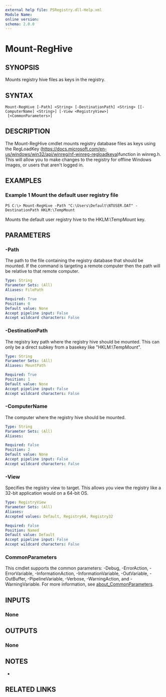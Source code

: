 ```yaml
---
external help file: PSRegistry.dll-Help.xml
Module Name:
online version:
schema: 2.0.0
---
```


# Mount-RegHive

## SYNOPSIS
Mounts registry hive files as keys in the registry.

## SYNTAX

```
Mount-RegHive [-Path] <String> [-DestinationPath] <String> [[-ComputerName] <String>] [-View <RegistryView>]
 [<CommonParameters>]
```

## DESCRIPTION
The Mount-RegHive cmdlet mounts registry database files as keys using the RegLoadKey (https://docs.microsoft.com/en-us/windows/win32/api/winreg/nf-winreg-regloadkeya)function in winreg.h.
This will allow you to make changes to the registry for offline Windows images, or users that aren't logged in.

## EXAMPLES

### Example 1 Mount the default user registry file
```
PS C:\> Mount-RegHive -Path "C:\Users\Default\NTUSER.DAT" -DestinationPath HKLM:\TempMount
```

Mounts the default user registry hive to the HKLM:\TempMount key.

## PARAMETERS

### -Path
The path to the file containing the registry database that should be mounted.
If the command is targeting a remote computer then the path will be relative to that remote computer.

```yaml
Type: String
Parameter Sets: (All)
Aliases: FilePath

Required: True
Position: 0
Default value: None
Accept pipeline input: False
Accept wildcard characters: False
```

### -DestinationPath
The registry key path where the registry hive should be mounted.
This can only be a direct subkey from a basekey like "HKLM:\TempMount".

```yaml
Type: String
Parameter Sets: (All)
Aliases: MountPath

Required: True
Position: 1
Default value: None
Accept pipeline input: False
Accept wildcard characters: False
```

### -ComputerName
The computer where the registry hive should be mounted.

```yaml
Type: String
Parameter Sets: (All)
Aliases:

Required: False
Position: 2
Default value: None
Accept pipeline input: False
Accept wildcard characters: False
```

### -View
Specifies the registry view to target.
This allows you view the registry like a 32-bit application would on a 64-bit OS.

```yaml
Type: RegistryView
Parameter Sets: (All)
Aliases:
Accepted values: Default, Registry64, Registry32

Required: False
Position: Named
Default value: Default
Accept pipeline input: False
Accept wildcard characters: False
```

### CommonParameters
This cmdlet supports the common parameters: -Debug, -ErrorAction, -ErrorVariable, -InformationAction, -InformationVariable, -OutVariable, -OutBuffer, -PipelineVariable, -Verbose, -WarningAction, and -WarningVariable. For more information, see [about_CommonParameters](http://go.microsoft.com/fwlink/?LinkID=113216).

## INPUTS

### None
## OUTPUTS

### None
## NOTES
*

## RELATED LINKS
